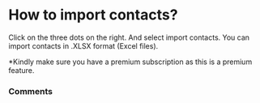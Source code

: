 # How to import contacts?

<p class="no-margin">Click on the three dots on the right. And select import contacts. You can import contacts in .XLSX format (Excel files).</p>
<p class="no-margin"></p>
<p class="no-margin">*Kindly make sure you have a premium subscription as this is a premium feature.</p>

### Comments

<Comments />